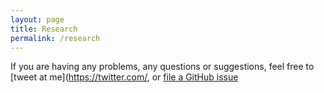 ```yaml
---
layout: page
title: Research
permalink: /research
---
```


If you are having any problems, any questions or suggestions, feel free to [tweet at me](https://twitter.com/, or [file a GitHub issue](https://github.com/)
